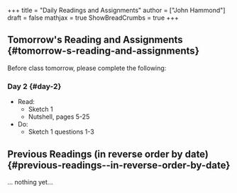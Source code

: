 +++
title = "Daily Readings and Assignments"
author = ["John Hammond"]
draft = false
mathjax = true
ShowBreadCrumbs = true
+++

## Tomorrow's Reading and Assignments {#tomorrow-s-reading-and-assignments}

Before class tomorrow, please complete the following:


### Day 2 {#day-2}

-   Read:
    -   Sketch 1
    -   Nutshell, pages 5-25
-   Do:
    -   Sketch 1 questions 1-3


## Previous Readings (in reverse order by date) {#previous-readings--in-reverse-order-by-date}

... nothing yet...
